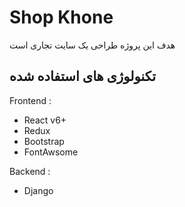 # Shop Khone

هدف این پروژه طراحی یک سایت تجاری است

## تکنولوژی های استفاده شده

Frontend :

- React v6+
- Redux
- Bootstrap
- FontAwsome

Backend :

- Django
